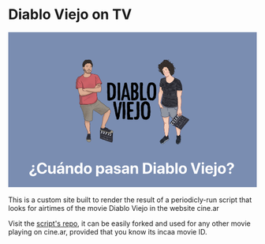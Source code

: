 # Diablo Viejo on TV

![Diablo Viejo on TV screenshot](https://raw.githubusercontent.com/anabellaspinelli/diablo-viejo-on-tv/master/diablo-viejo-on-tv.png)

This is a custom site built to render the result of a periodicly-run script that
looks for airtimes of the movie Diablo Viejo in the website cine.ar

Visit the
[script's repo](https://github.com/anabellaspinelli/incaa-tv-movie-times), it
can be easily forked and used for any other movie playing on cine.ar, provided
that you know its incaa movie ID.
